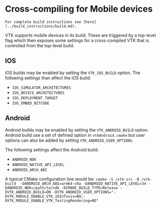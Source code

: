 # Cross-compiling for Mobile devices

```{tip}
For complete build instructions see [here](../build_instructions/build.md).
```

VTK supports mobile devices in its build. These are triggered by a top-level
flag which then exposes some settings for a cross-compiled VTK that is
controlled from the top-level build.

## IOS

iOS builds may be enabled by setting the `VTK_IOS_BUILD` option. The following
settings than affect the iOS build:

  * `IOS_SIMULATOR_ARCHITECTURES`
  * `IOS_DEVICE_ARCHITECTURES`
  * `IOS_DEPLOYMENT_TARGET`
  * `IOS_EMBED_BITCODE`

## Android

Android builds may be enabled by setting the `VTK_ANDROID_BUILD` option.
Android build use a set of defined option in `vtkAndroid.cmake` but user options
can also be added by setting `VTK_ANDROID_USER_OPTIONS`.

The following settings affect the Android build:

  * `ANDROID_NDK`
  * `ANDROID_NATIVE_API_LEVEL`
  * `ANDROID_ARCH_ABI`

A typical CMake configuration line would be:
`cmake -S /vtk-src -B /vtk-build  -DANDROID_ARCH_ABI=arm64-v8a -DANDROID_NATIVE_API_LEVEL=34 -DANDROID_NDK=/path/to/ndk -DCMAKE_BUILD_TYPE=Release -DVTK_ANDROID_BUILD=ON -DVTK_ANDROID_USER_OPTIONS="-DVTK_MODULE_ENABLE_VTK_IOInfovis=NO;-DVTK_MODULE_ENABLE_VTK_TestingRendering=NO"`
